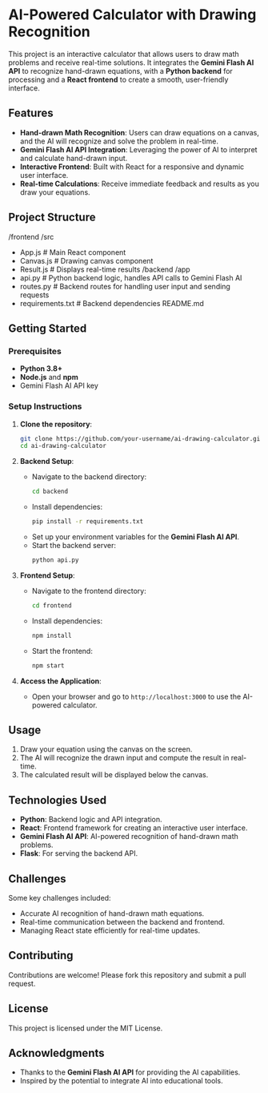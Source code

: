 # AI-Powered Calculator with Drawing Recognition

This project is an interactive calculator that allows users to draw math problems and receive real-time solutions. It integrates the **Gemini Flash AI API** to recognize hand-drawn equations, with a **Python backend** for processing and a **React frontend** to create a smooth, user-friendly interface.

## Features

- **Hand-drawn Math Recognition**: Users can draw equations on a canvas, and the AI will recognize and solve the problem in real-time.
- **Gemini Flash AI API Integration**: Leveraging the power of AI to interpret and calculate hand-drawn input.
- **Interactive Frontend**: Built with React for a responsive and dynamic user interface.
- **Real-time Calculations**: Receive immediate feedback and results as you draw your equations.

## Project Structure
/frontend
/src
- App.js        # Main React component
- Canvas.js     # Drawing canvas component
- Result.js     # Displays real-time results
/backend
/app
- api.py        # Python backend logic, handles API calls to Gemini Flash AI
- routes.py     # Backend routes for handling user input and sending requests
- requirements.txt   # Backend dependencies
README.md

## Getting Started

### Prerequisites

- **Python 3.8+**
- **Node.js** and **npm**
- Gemini Flash AI API key

### Setup Instructions

1. **Clone the repository**:
    ```bash
    git clone https://github.com/your-username/ai-drawing-calculator.git
    cd ai-drawing-calculator
    ```

2. **Backend Setup**:

    - Navigate to the backend directory:
      ```bash
      cd backend
      ```
    - Install dependencies:
      ```bash
      pip install -r requirements.txt
      ```
    - Set up your environment variables for the **Gemini Flash AI API**.
    - Start the backend server:
      ```bash
      python api.py
      ```

3. **Frontend Setup**:

    - Navigate to the frontend directory:
      ```bash
      cd frontend
      ```
    - Install dependencies:
      ```bash
      npm install
      ```
    - Start the frontend:
      ```bash
      npm start
      ```

4. **Access the Application**:

    - Open your browser and go to `http://localhost:3000` to use the AI-powered calculator.

## Usage

1. Draw your equation using the canvas on the screen.
2. The AI will recognize the drawn input and compute the result in real-time.
3. The calculated result will be displayed below the canvas.

## Technologies Used

- **Python**: Backend logic and API integration.
- **React**: Frontend framework for creating an interactive user interface.
- **Gemini Flash AI API**: AI-powered recognition of hand-drawn math problems.
- **Flask**: For serving the backend API.

## Challenges

Some key challenges included:
- Accurate AI recognition of hand-drawn math equations.
- Real-time communication between the backend and frontend.
- Managing React state efficiently for real-time updates.

## Contributing

Contributions are welcome! Please fork this repository and submit a pull request.

## License

This project is licensed under the MIT License.

## Acknowledgments

- Thanks to the **Gemini Flash AI API** for providing the AI capabilities.
- Inspired by the potential to integrate AI into educational tools.
